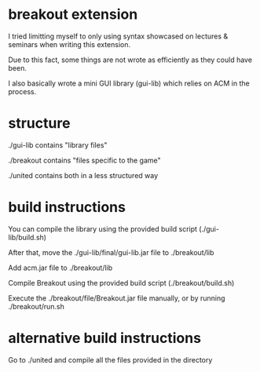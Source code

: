 # breakout extension

I tried limitting myself to only using syntax showcased on lectures & seminars when writing this extension.

Due to this fact, some things are not wrote as efficiently as they could have been.

I also basically wrote a mini GUI library (gui-lib) which relies on ACM in the process.

# structure

./gui-lib	contains "library files"

./breakout	contains "files specific to the game"

./united	contains both in a less structured way

# build instructions

You can compile the library using the provided build script (./gui-lib/build.sh)

After that, move the ./gui-lib/final/gui-lib.jar file to ./breakout/lib

Add acm.jar file to ./breakout/lib

Compile Breakout using the provided build script (./breakout/build.sh)

Execute the ./breakout/file/Breakout.jar file manually, or by running ./breakout/run.sh

# alternative build instructions

Go to ./united and compile all the files provided in the directory
